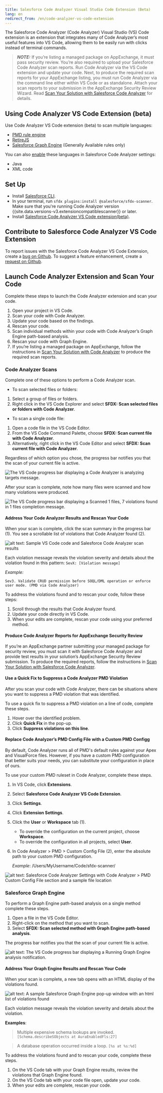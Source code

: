```yaml
---
title: Salesforce Code Analyzer Visual Studio Code Extension (Beta)
lang: en
redirect_from: /en/code-analyzer-vs-code-extension
---
```


The Salesforce Code Analyzer (Code Analyzer) Visual Studio (VS) Code extension is an extension that integrates many of Code Analyzer’s most useful features into VS Code, allowing them to be easily run with clicks instead of terminal commands.

> **_NOTE:_** If you’re listing a managed package on AppExchange, it must pass security review. You’re also required to upload your Salesforce Code Analyzer scan reports. Run Code Analyzer via the VS Code extension and update your code. Next, to produce the required scan reports for your AppExchange listing, you must run Code Analyzer via the command line either within VS Code or as standalone. Attach your scan reports to your submission in the AppExchange Security Review Wizard. Read [Scan Your Solution with Salesforce Code Analyzer](https://developer.salesforce.com/docs/atlas.en-us.packagingGuide.meta/packagingGuide/security_review_code_analyzer_scan.htm) for details.

## Using Code Analyzer VS Code Extension (beta)

Use Code Analyzer VS Code extension (beta) to scan multiple languages:

* [PMD rule engine](https://pmd.github.io/)
* [RetireJS](https://retirejs.github.io/retire.js/)
* [Salesforce Graph Engine](./en/v3.x/salesforce-graph-engine/introduction/) (Generally Available rules only)

You can also [enable](./en/v3.x/faq/#q-how-do-i-enable-engine-xs-default-rules-for-language-y) these languages in Salesforce Code Analyzer settings:

* Java
* XML code

## Set Up

* Install [Salesforce CLI](https://developer.salesforce.com/docs/atlas.en-us.sfdx_setup.meta/sfdx_setup/sfdx_setup_install_cli.htm).
* In your terminal, run `sfdx plugins:install @salesforce/sfdx-scanner`. Make sure that you're running Code Analyzer version {{site.data.versions-v3.extensioncompatiblescanner}} or later.
* Install [Salesforce Code Analyzer VS Code extension(beta)](https://marketplace.visualstudio.com/items?itemName=salesforce.sfdx-code-analyzer-vscode).

## Contribute to Salesforce Code Analyzer VS Code Extension

To report issues with the Salesforce Code Analyzer VS Code Extension, create a [bug on Github](https://marketplace.visualstudio.com/items?itemName=salesforce.sfdx-code-analyzer-vscode). To suggest a feature enhancement, create a [request on Github](https://marketplace.visualstudio.com/items?itemName=salesforce.sfdx-code-analyzer-vscode).

## Launch Code Analyzer Extension and Scan Your Code

Complete these steps to launch the Code Analyzer extension and scan your code.

1. Open your project in VS Code.
2. Scan your code with Code Analyzer.
3. Update your code based on the findings.
4. Rescan your code. 
5. Scan individual methods within your code with Code Analyzer’s Graph Engine path-based analysis. 
6. Rescan your code with Graph Engine.
7. If you’re listing a managed package on AppExchange, follow the instructions in [Scan Your Solution with Code Analyzer](https://developer.salesforce.com/docs/atlas.en-us.packagingGuide.meta/packagingGuide/security_review_code_analyzer_scan.htm) to produce the required scan reports.

### Code Analyzer Scans

Complete one of these options to perform a Code Analyzer scan.

* To scan selected files or folders:

1. Select a group of files or folders.
2. Right click in the VS Code Explorer and select **SFDX: Scan selected files or folders with Code Analyzer**.

* To scan a single code file:

1. Open a code file in the VS Code Editor.
2. From the VS Code Command Palette, choose **SFDX: Scan current file with Code Analyzer**.
3. Alternatively, right click in the VS Code Editor and select **SFDX: Scan current file with Code Analyzer**.

Regardless of which option you chose, the progress bar notifies you that the scan of your current file is active.

![The VS Code progress bar displaying a Code Analyzer is analyzing targets message.](./assets/images/vscode-images/AnalyzingTargets.png)

After your scan is complete, note how many files were scanned and how many violations were produced.

![The VS Code progress bar displaying a Scanned 1 files, 7 violations found in 1 files completion message.](./assets/images/vscode-images/CodeAnalyzerViolationsProgressBar.png)

#### Address Your Code Analyzer Results and Rescan Your Code

When your scan is complete, click the scan summary in the progress bar (1). You see a scrollable list of violations that Code Analyzer found (2).

![alt text: Sample VS Code code and Salesforce Code Analyzer scan results](./assets/images/vscode-images/ScanSummary.png)

Each violation message reveals the violation severity and details about the violation found in this pattern: `SevX: [Violation message]`

*Example:*

```Sev3. Validate CRUD permission before SOQL/DML operation or enforce user mode. (PMD via Code Analyzer)```

To address the violations found and to rescan your code, follow these steps:

1. Scroll through the results that Code Analyzer found.
2. Update your code directly in VS Code.
3. When your edits are complete, rescan your code using your preferred method.

#### Produce Code Analyzer Reports for AppExchange Security Review

If you’re an AppExchange partner submitting your managed package for security review, you must scan it with Salesforce Code Analyzer and provide test results in your solution’s AppExchange Security Review submission. To produce the required reports, follow the instructions in [Scan Your Solution with Salesforce Code Analyzer](https://developer.salesforce.com/docs/atlas.en-us.244.0.packagingGuide.meta/packagingGuide/security_review_code_analyzer_scan.htm).

#### Use a Quick Fix to Suppress a Code Analyzer PMD Violation

After you scan your code with Code Analyzer, there can be situations where you want to suppress a PMD violation that was identified. 

To use a quick fix to suppress a PMD violation on a line of code, complete these steps.

1. Hover over the identified problem.
2. Click **Quick Fix** in the pop-up.
3. Click **Suppress violations on this line**.

#### Replace Code Analyzer’s PMD Config File with a Custom PMD Configg

By default, Code Analyzer runs all of PMD's default rules against your Apex and VisualForce files. However, if you have a custom PMD configuration that better suits your needs, you can substitute your configuration in place of ours.

To use your custom PMD ruleset in Code Analyzer, complete these steps.

1. In VS Code, click **Extensions**.
2. Select **Salesforce Code Analyzer VS Code Extension**.
3. Click **Settings**.
4. Click **Extension Settings**. 
5. Click the **User** or **Workspace** tab (1).

	* To override the configuration on the current project, choose **Workspace**.
	* To override the configuration in all projects, select **User**.

6. In Code Analyzer > PMD > Custom Config File (2), enter the absolute path to your custom PMD configuration.

	*Example*: /Users/MyUsername/Code/sfdx-scanner/

![alt text: Salesforce Code Analyzer Settings with Code Analyzer > PMD Custom Config File section and a sample file location](./assets/images/vscode-images/SettingsTwoBubbles.png)

### Salesforce Graph Engine

To perform a Graph Engine path-based analysis on a single method complete these steps.

1. Open a file in the VS Code Editor.
2. Right-click on the method that you want to scan.
3. Select **SFDX: Scan selected method with Graph Engine path-based analysis**.

The progress bar notifies you that the scan of your current file is active.

![alt text: The VS Code progress bar displaying a Running Graph Engine analysis notification.](./assets/images/vscode-images/GraphEngineRunningAnalysis.png)

#### Address Your Graph Engine Results and Rescan Your Code

When your scan is complete, a new tab opens with an HTML display of the violations found.

![alt text: A sample Salesforce Graph Engine pop-up window with an html list of violations found](./assets/images/vscode-images/GraphEngineResultsBlur.png)

Each violation message reveals the violation severity and details about the violation.

**Examples**:

> Multiple expensive schema lookups are invoked. `[Schema.describeSObjects at AuraEnabledFls:27]`

> A database operation occurred inside a loop. `[%s at %s:%d]`

To address the violations found and to rescan your code, complete these steps.

1. On the VS Code tab with your Graph Engine results, review the violations that Graph Engine found.
2. On the VS Code tab with your code file open, update your code.
3. When your edits are complete, rescan your code.
